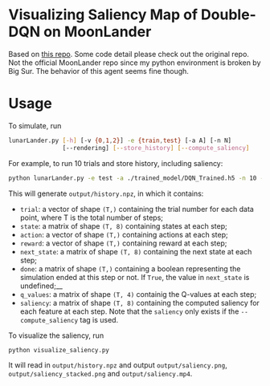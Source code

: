 # Visualizing Saliency Map of Double-DQN on MoonLander

Based on [this repo](https://github.com/vsaveris/lunar-lander-DQN). Some code detail please check out the original repo. Not the official MoonLander repo since my python environment is broken by Big Sur. The behavior of this agent seems fine though.

# Usage

To simulate, run
```bash
lunarLander.py [-h] [-v {0,1,2}] -e {train,test} [-a A] [-n N]
               [--rendering] [--store_history] [--compute_saliency]

```

For example, to run 10 trials and store history, including saliency:
```bash
python lunarLander.py -e test -a ./trained_model/DQN_Trained.h5 -n 10 --save_history --compute_saliency
```
This will generate `output/history.npz`, in which it contains:
- `trial`: a vector of shape `(T,)` containing the trial number for each data point, where T is the total number of steps;
- `state`: a matrix of shape `(T, 8)` containing states at each step;
- `action`: a vector of shape `(T,)` containing actions at each step;
- `reward`: a vector of shape `(T,)` containing reward at each step;
- `next_state`: a matrix of shape `(T, 8)` containing the next state at each step;
- `done`: a matrix of shape `(T,)` containing a boolean representing the simulation ended at this step or not. If `True`, the value in `next_state` is undefined;__
- `q_values`: a matrix of shape `(T, 4)` containig the Q-values at each step;
- `saliency`: a matrix of shape `(T, 8)` containing the computed saliency for each feature at each step.
Note that the `saliency` only exists if the `--compute_saliency` tag is used.

To visualize the saliency, run
```bash
python visualize_saliency.py
```
It will read in `output/history.npz` and output `output/saliency.png`, `output/saliency_stacked.png` and `output/saliency.mp4`.
